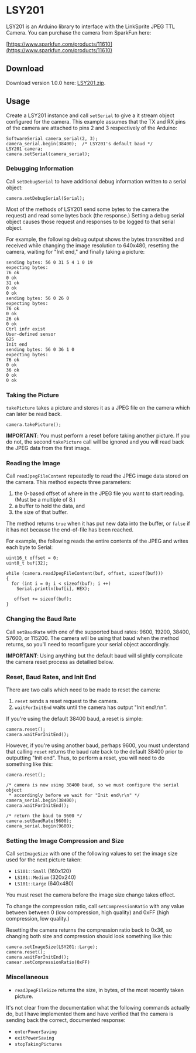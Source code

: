 LSY201
======

LSY201 is an Arduino library to interface with the LinkSprite JPEG TTL Camera.
You can purchase the camera from SparkFun here:

[https://www.sparkfun.com/products/11610](https://www.sparkfun.com/products/11610)

## Download

Download version 1.0.0 here: [LSY201.zip](https://github.com/chendry/LSY201/releases/download/v1.0.0/LSY201.zip).

## Usage

Create a LSY201 instance and call `setSerial` to give a it stream object
configured for the camera.  This example assumes that the TX and RX pins of the
camera are attached to pins 2 and 3 respectively of the Arduino:

    SoftwareSerial camera_serial(2, 3);
    camera_serial.begin(38400);  /* LSY201's default baud */
    LSY201 camera;
    camera.setSerial(camera_serial);

### Debugging Information

Call `setDebugSerial` to have additional debug information written to a serial
object:

    camera.setDebugSerial(Serial);

Most of the methods of LSY201 send some bytes to the camera the request) and
read some bytes back (the response.)  Setting a debug serial object causes
those request and responses to be logged to that serial object.

For example, the following debug output shows the bytes transmitted and
received while changing the image resolution to 640x480, resetting the camera,
waiting for "Init end," and finally taking a picture:

    sending bytes: 56 0 31 5 4 1 0 19
    expecting bytes:
    76 ok
    0 ok
    31 ok
    0 ok
    0 ok
    sending bytes: 56 0 26 0
    expecting bytes:
    76 ok
    0 ok
    26 ok
    0 ok
    Ctrl infr exist
    User-defined sensor
    625
    Init end
    sending bytes: 56 0 36 1 0
    expecting bytes:
    76 ok
    0 ok
    36 ok
    0 ok
    0 ok

### Taking the Picture

`takePicture` takes a picture and stores it as a JPEG file on the camera
which can later be read back.

    camera.takePicture();

**IMPORTANT**: You must perform a reset before taking another picture.  If you
do not, the second `takePicture` call will be ignored and you will read back
the JPEG data from the first image.

### Reading the Image

Call `readJpegFileContent` repeatedly to read the JPEG image data stored on the
camera.  This method expects three parameters:

1. the 0-based offset of where in the JPEG file you want to start reading.  (Must
   be a multiple of 8.)
2. a buffer to hold the data, and
3. the size of that buffer.

The method returns `true` when it has put new data into the buffer, or `false`
if it has not because the end-of-file has been reached.

For example, the following reads the entire contents of the JPEG and writes
each byte to Serial:

    uint16_t offset = 0;
    uint8_t buf[32];

    while (camera.readJpegFileContent(buf, offset, sizeof(buf)))
    {
      for (int i = 0; i < sizeof(buf); i ++)
        Serial.println(buf[i], HEX);

       offset += sizeof(buf);
    }

### Changing the Baud Rate

Call `setBaudRate` with one of the supported baud rates: 9600, 19200, 38400,
57600, or 115200.  The camera will be using that baud when the method returns,
so you'll need to reconfigure your serial object accordingly.

**IMPORTANT**: Using anything but the default baud will slightly complicate the
camera reset process as detailied below.

### Reset, Baud Rates, and Init End

There are two calls which need to be made to reset the camera:

1. `reset` sends a reset request to the camera.
2. `waitForInitEnd` waits until the camera has output "Init end\r\n".

If you're using the default 38400 baud, a reset is simple:

    camera.reset();
    camera.waitForInitEnd();

However, if you're using another baud, perhaps 9600, you must understand that
calling `reset` returns the baud rate back to the default 38400 prior to
outputting "Init end".  Thus, to perform a reset, you will need to do something
like this:

    camera.reset();

    /* camera is now using 38400 baud, so we must configure the serial object
     * accordingly before we wait for "Init end\r\n" */
    camera_serial.begin(38400);
    camera.waitForInitEnd();

    /* return the baud to 9600 */
    camera.setBaudRate(9600);
    camera_serial.begin(9600);

### Setting the Image Compression and Size

Call `setImageSize` with one of the following values to set the image size used
for the next picture taken:

* `LS101::Small` (160x120)
* `LS101::Medium` (320x240)
* `LS101::Large` (640x480)

You must reset the camera before the image size change takes effect.

To change the compression ratio, call `setCompressionRatio` with any value
between between 0 (low compression, high quality) and 0xFF (high compression,
low quality.)

Resetting the camera returns the compression ratio back to 0x36, so changing
both size and compression should look something like this:

    camera.setImageSize(LSY201::Large);
    camera.reset();
    camera.waitForInitEnd();
    camear.setCompressionRatio(0xFF)

### Miscellaneous

* `readJpegFileSize` returns the size, in bytes, of the most recently taken
  picture.

It's not clear from the documentation what the following commands actually do,
but I have implemented them and have verified that the camera is sending back
the correct, documented response:

* `enterPowerSaving`
* `exitPowerSaving`
* `stopTakingPictures`
